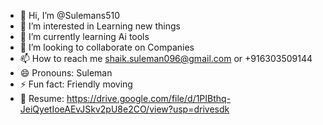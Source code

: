 - 👋 Hi, I’m @Sulemans510
- 👀 I’m interested in Learning new things
- 🌱 I’m currently learning Ai tools
- 💞️ I’m looking to collaborate on Companies 
- 📫 How to reach me shaik.suleman096@gmail.com or +916303509144
- 😄 Pronouns: Suleman
- ⚡ Fun fact: Friendly moving
- 📃 Resume: https://drive.google.com/file/d/1PIBthq-JeiQyetIoeAEvJSkv2pU8e2CO/view?usp=drivesdk

<!---
Sulemans510/Sulemans510 is a ✨ special ✨ repository because its `README.md` (this file) appears on your GitHub profile.
You can click the Preview link to take a look at your changes.
--->
